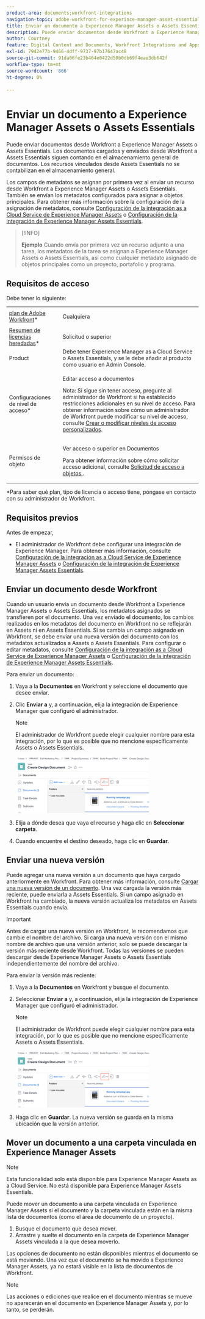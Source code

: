 ```yaml
---
product-area: documents;workfront-integrations
navigation-topic: adobe-workfront-for-experince-manager-asset-essentials
title: Enviar un documento a Experience Manager Assets o Assets Essentials
description: Puede enviar documentos desde Workfront a Experience Manager Assets o Assets Essentials. Los documentos cargados y enviados desde Workfront a Assets Essentials siguen contando en el almacenamiento general de documentos. Los recursos vinculados desde Assets Essentials no se contabilizan en el almacenamiento general.
author: Courtney
feature: Digital Content and Documents, Workfront Integrations and Apps
exl-id: 7942e77b-9466-4dff-9737-97b17647ac48
source-git-commit: 91da06fe23b464e0422d50b0db69f4eae3db642f
workflow-type: tm+mt
source-wordcount: '866'
ht-degree: 0%

---
```


# Enviar un documento a Experience Manager Assets o Assets Essentials


Puede enviar documentos desde Workfront a Experience Manager Assets o Assets Essentials. Los documentos cargados y enviados desde Workfront a Assets Essentials siguen contando en el almacenamiento general de documentos. Los recursos vinculados desde Assets Essentials no se contabilizan en el almacenamiento general.

Los campos de metadatos se asignan por primera vez al enviar un recurso desde Workfront a Experience Manager Assets o Assets Essentials. También se envían los metadatos configurados para asignar a objetos principales. Para obtener más información sobre la configuración de la asignación de metadatos, consulte [Configuración de la integración as a Cloud Service de Experience Manager Assets](/help/quicksilver/administration-and-setup/configure-integrations/configure-aacs-integration.md) o [Configuración de la integración de Experience Manager Assets Essentials](/help/quicksilver/documents/adobe-workfront-for-experience-manager-assets-essentials/setup-asset-essentials.md).

>[!INFO]
>
>**Ejemplo** Cuando envía por primera vez un recurso adjunto a una tarea, los metadatos de la tarea se asignan a Experience Manager Assets o Assets Essentials, así como cualquier metadato asignado de objetos principales como un proyecto, portafolio y programa.

## Requisitos de acceso

Debe tener lo siguiente:

<table style="table-layout:auto"> 
 <col> 
 <col> 
 <tbody> 
  <tr> 
   <td role="rowheader"><a href="https://www.workfront.com/plans" target="_blank">plan de Adobe Workfront</a>*</td> 
   <td> <p> Cualquiera</p> </td> 
  </tr> 
  <tr> 
   <td role="rowheader"><a href="../../administration-and-setup/add-users/access-levels-and-object-permissions/wf-licenses.md" class="MCXref xref">Resumen de licencias heredadas</a>*</td> 
   <td> <p>Solicitud o superior</p> </td> 
  </tr> 
  <tr> 
   <td role="rowheader">Product</td> 
   <td>Debe tener Experience Manager as a Cloud Service o Assets Essentials, y se le debe añadir al producto como usuario en Admin Console.
</td> 
  </tr> 
  <tr> 
   <td role="rowheader">Configuraciones de nivel de acceso*</td> 
   <td> <p>Editar acceso a documentos</p> <p>Nota: Si sigue sin tener acceso, pregunte al administrador de Workfront si ha establecido restricciones adicionales en su nivel de acceso. Para obtener información sobre cómo un administrador de Workfront puede modificar su nivel de acceso, consulte <a href="../../administration-and-setup/add-users/configure-and-grant-access/create-modify-access-levels.md" class="MCXref xref">Crear o modificar niveles de acceso personalizados</a>.</p> </td> 
  </tr> 
  <tr> 
   <td role="rowheader">Permisos de objeto</td> 
   <td> <p>Ver acceso o superior en Documentos</p> <p>Para obtener información sobre cómo solicitar acceso adicional, consulte <a href="../../workfront-basics/grant-and-request-access-to-objects/request-access.md" class="MCXref xref">Solicitud de acceso a objetos </a>.</p> </td> 
  </tr> 
 </tbody> 
</table>

&#42;Para saber qué plan, tipo de licencia o acceso tiene, póngase en contacto con su administrador de Workfront.

## Requisitos previos

Antes de empezar,

* El administrador de Workfront debe configurar una integración de Experience Manager. Para obtener más información, consulte [Configuración de la integración as a Cloud Service de Experience Manager Assets](/help/quicksilver/administration-and-setup/configure-integrations/configure-aacs-integration.md) o [Configuración de la integración de Experience Manager Assets Essentials](/help/quicksilver/documents/adobe-workfront-for-experience-manager-assets-essentials/setup-asset-essentials.md).


## Enviar un documento desde Workfront

Cuando un usuario envía un documento desde Workfront a Experience Manager Assets o Assets Essentials, los metadatos asignados se transfieren por el documento. Una vez enviado el documento, los cambios realizados en los metadatos del documento en Workfront no se reflejarán en Assets ni en Assets Essentials. Si se cambia un campo asignado en Workfront, se debe enviar una nueva versión del documento con los metadatos actualizados a Assets o Assets Essentials. Para configurar o editar metadatos, consulte [Configuración de la integración as a Cloud Service de Experience Manager Assets](/help/quicksilver/administration-and-setup/configure-integrations/configure-aacs-integration.md) o [Configuración de la integración de Experience Manager Assets Essentials](../../documents/adobe-workfront-for-experience-manager-assets-essentials/setup-asset-essentials.md).

Para enviar un documento:

1. Vaya a la **Documentos** en Workfront y seleccione el documento que desee enviar.
1. Clic **Enviar a** y, a continuación, elija la integración de Experience Manager que configuró el administrador.

   >[!NOTE]
   >
   >El administrador de Workfront puede elegir cualquier nombre para esta integración, por lo que es posible que no mencione específicamente Assets o Assets Essentials.

   ![](assets/copy-of-send-to-in-toolbar-350x149.png)

1. Elija a dónde desea que vaya el recurso y haga clic en **Seleccionar carpeta**.
1. Cuando encuentre el destino deseado, haga clic en **Guardar**.

## Enviar una nueva versión

Puede agregar una nueva versión a un documento que haya cargado anteriormente en Workfront. Para obtener más información, consulte [Cargar una nueva versión de un documento](../../documents/managing-documents/upload-new-document-version.md). Una vez cargada la versión más reciente, puede enviarla a Assets Essentials. Si un campo asignado en Workfront ha cambiado, la nueva versión actualiza los metadatos en Assets Essentials cuando envía.

>[!IMPORTANT]
>
>Antes de cargar una nueva versión en Workfront, le recomendamos que cambie el nombre del archivo. Si carga una nueva versión con el mismo nombre de archivo que una versión anterior, solo se puede descargar la versión más reciente desde Workfront. Todas las versiones se pueden descargar desde Experience Manager Assets o Assets Essentials independientemente del nombre del archivo.

Para enviar la versión más reciente:

1. Vaya a la **Documentos** en Workfront y busque el documento.
1. Seleccionar **Enviar a** y, a continuación, elija la integración de Experience Manager que configuró el administrador.

   >[!NOTE]
   >
   >El administrador de Workfront puede elegir cualquier nombre para esta integración, por lo que es posible que no mencione específicamente Assets o Assets Essentials.

   ![](assets/copy-of-send-to-in-toolbar-350x149.png)

1. Haga clic en **Guardar**. La nueva versión se guarda en la misma ubicación que la versión anterior.

## Mover un documento a una carpeta vinculada en Experience Manager Assets

>[!NOTE]
>
>Esta funcionalidad solo está disponible para Experience Manager Assets as a Cloud Service. No está disponible para Experience Manager Assets Essentials.

Puede mover un documento a una carpeta vinculada en Experience Manager Assets si el documento y la carpeta vinculada están en la misma lista de documentos (como el área de documento de un proyecto).

1. Busque el documento que desea mover.
1. Arrastre y suelte el documento en la carpeta de Experience Manager Assets vinculada a la que desea moverlo.

Las opciones de documento no están disponibles mientras el documento se está moviendo. Una vez que el documento se ha movido a Experience Manager Assets, ya no estará visible en la lista de documentos de Workfront.

>[!NOTE]
>
> Las acciones o ediciones que realice en el documento mientras se mueve no aparecerán en el documento en Experience Manager Assets y, por lo tanto, se perderán.

